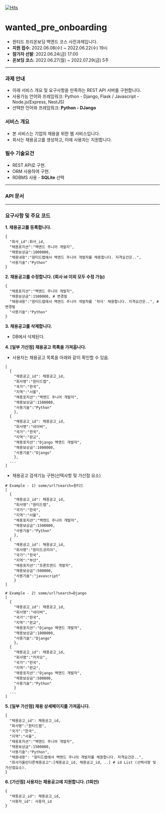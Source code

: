 [![Hits](https://hits.seeyoufarm.com/api/count/incr/badge.svg?url=https%3A%2F%2Fgithub.com%2Fgheyhyo11%2Fwanted_pre_onboarding%2Fedit%2Fmainhit-counter&count_bg=%23AE0909&title_bg=%23414445&icon=&icon_color=%23D0D0D0&title=visitors&edge_flat=true)](https://hits.seeyoufarm.com)

# wanted_pre_onboarding
* 원티드 프리온보딩 백엔드 코스 사전과제입니다.
* **지원 접수**: 2022.06.08(수) ~ 2022.06.22(수) 19시
* **참가자 선발**: 2022.06.24(금) 17:00
* **온보딩 코스**: 2022.06.27(월) ~ 2022.07.29(금) 5주

***

### 과제 안내
* 아래 서비스 개요 및 요구사항을 만족하는 REST API 서버를 구현합니다.
* 사용가능 언어와 프레임워크: Python - Django, Flask / Javascript - Node.js(Express, NestJS)
* 선택한 언어와 프레임워크: **Python - DJango**


### 서비스 개요
* 본 서비스는 기업의 채용을 위한 웹 서비스입니다.
* 회사는 채용공고를 생성하고, 이에 사용자는 지원합니다.

### 필수 기술요건
* REST API로 구현.
* ORM 사용하여 구현.
* RDBMS 사용 - **SQLite** 선택

***

### API 문서


***

### 요구사항 및 주요 코드
**1. 채용공고를 등록합니다.**
```
{
  "회사_id":회사_id,
  "채용포지션":"백엔드 주니어 개발자",
  "채용보상금":1000000,
  "채용내용":"원티드랩에서 백엔드 주니어 개발자를 채용합니다. 자격요건은..",
  "사용기술":"Python"
}
```

**2. 채용공고를 수정합니다. (회사 id 이외 모두 수정 가능)**

```
{
  "채용포지션":"백엔드 주니어 개발자",
  "채용보상금":1500000, # 변경됨
  "채용내용":"원티드랩에서 백엔드 주니어 개발자를 '적극' 채용합니다. 자격요건은..", # 변경됨
  "사용기술":"Python"
}
```

**3. 채용공고를 삭제합니다.**
* DB에서 삭제된다.


**4. [일부 가산점] 채용공고 목록을 가져옵니다.**
* 사용자는 채용공고 목록을 아래와 같이 확인할 수 있음.
```
[
  {
    "채용공고_id": 채용공고_id,
    "회사명":"원티드랩",
    "국가":"한국",
    "지역":"서울",
    "채용포지션":"백엔드 주니어 개발자",
    "채용보상금":1500000,
    "사용기술":"Python"
    },
  {
    "채용공고_id": 채용공고_id,
    "회사명":"네이버",
    "국가":"한국",
    "지역":"판교",
    "채용포지션":"Django 백엔드 개발자",
    "채용보상금":1000000,
    "사용기술":"Django"
    },
  ...
]
```

* 채용공고 검색기능 구현(선택사항 및 가산점 요소)
```
# Example - 1) some/url?search=원티드
[
  {
    "채용공고_id": 채용공고_id,
    "회사명":"원티드랩",
    "국가":"한국",
    "지역":"서울",
    "채용포지션":"백엔드 주니어 개발자",
    "채용보상금":1500000,
    "사용기술":"Python"
	},
  {
    "채용공고_id": 채용공고_id,
    "회사명":"원티드코리아",
    "국가":"한국",
    "지역":"부산",
    "채용포지션":"프론트엔드 개발자",
    "채용보상금":500000,
    "사용기술":"javascript"
	}
]

# Example - 2) some/url?search=Django
[
  {
    "채용공고_id": 채용공고_id,
    "회사명":"네이버",
    "국가":"한국",
    "지역":"판교",
    "채용포지션":"Django 백엔드 개발자",
    "채용보상금":1000000,
    "사용기술":"Django"
	},
  {
    "채용공고_id": 채용공고_id,
    "회사명":"카카오",
    "국가":"한국",
    "지역":"판교",
    "채용포지션":"Django 백엔드 개발자",
    "채용보상금":500000,
    "사용기술":"Python"
	}
  ...
]
```

**5. [일부 가산점] 채용 상세페이지를 가져옵니다.**
```
{
  "채용공고_id": 채용공고_id,
  "회사명":"원티드랩",
  "국가":"한국",
  "지역":"서울",
  "채용포지션":"백엔드 주니어 개발자",
  "채용보상금":1500000,
  "사용기술":"Python",
  "채용내용": "원티드랩에서 백엔드 주니어 개발자를 채용합니다. 자격요건은..",
  "회사가올린다른채용공고":[채용공고_id, 채용공고_id, ..] # id List (선택사항 및 가산점요소).
}
``` 

**6. [가산점] 사용자는 채용공고에 지원합니다. (1회만)**

```
{
  "채용공고_id": 채용공고_id,
  "사용자_id": 사용자_id
}
```
